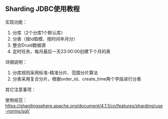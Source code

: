 ## Sharding JDBC使用教程

实现功能：

1. 分库（2个分库1个默认库）
2. 分表（按id取模、按时间年月分）
3. 整合Druid数据源
4. 定时任务，每月最后一天23:00:00创建下个月的表

详细说明：

1. 分库规则采用标准-精准分片、范围分片算法
2. 分表采用复合分片，根据order_id、create_time两个字段进行分表

其它注意事项：

使用规范：https://shardingsphere.apache.org/document/4.1.1/cn/features/sharding/use-norms/sql/


